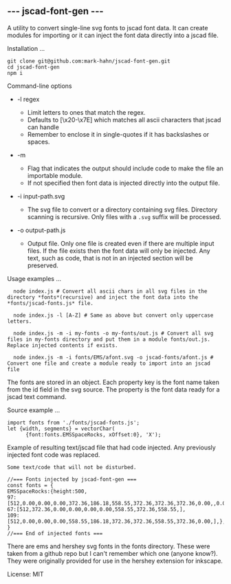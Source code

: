 ##  --- jscad-font-gen ---

A utility to convert single-line svg fonts to jscad font data. It can create modules for importing or it can inject the font data directly into a jscad file.

Installation ...
```
git clone git@github.com:mark-hahn/jscad-font-gen.git
cd jscad-font-gen
npm i
```

Command-line options
* -l regex  

  - Limit letters to ones that match the regex.
  - Defaults to [\\x20-\\x7E] which matches all ascii characters that jscad can handle
  - Remember to enclose it in single-quotes if it has backslashes or spaces.

* -m
  - Flag that indicates the output should include code to make the file an importable module.
  - If not specified then font data is injected directly into the output file.

* -i input-path.svg
  - The svg file to convert or a directory containing svg files. Directory scanning is recursive. Only files with a `.svg` suffix will be processed.

* -o output-path.js
  - Output file.  Only one file is created even if there are multiple input files.  If the file exists then the font data will only be injected. Any text, such as code, that is not in an injected section will be preserved.

Usage examples ...
```
  node index.js # Convert all ascii chars in all svg files in the directory *fonts*(recursive) and inject the font data into the *fonts/jscad-fonts.js* file.

  node index.js -l [A-Z] # Same as above but convert only uppercase letters.

  node index.js -m -i my-fonts -o my-fonts/out.js # Convert all svg files in my-fonts directory and put them in a module fonts/out.js.  Replace injected contents if exists.

  node index.js -m -i fonts/EMS/afont.svg -o jscad-fonts/afont.js # Convert one file and create a module ready to import into an jscad file 
```

The fonts are stored in an object.  Each property key is the font name taken from the id field in the svg source.  The property is the font data ready for a jscad text command.

Source example ...
```
import fonts from './fonts/jscad-fonts.js';
let {width, segments} = vectorChar(
      {font:fonts.EMSSpaceRocks, xOffset:0}, 'X');
```

Example of resulting text/jscad file that had code injected. Any previously injected font code was replaced.

```
Some text/code that will not be disturbed.

//=== Fonts injected by jscad-font-gen ===
const fonts = {
EMSSpaceRocks:{height:500,
97:[512,0.00,0.00,0.00,372.36,186.18,558.55,372.36,372.36,372.36,0.00,,0.00,186.18,372.36,186.18,],
67:[512,372.36,0.00,0.00,0.00,0.00,558.55,372.36,558.55,],
109:[512,0.00,0.00,0.00,558.55,186.18,372.36,372.36,558.55,372.36,0.00,],},
}
//=== End of injected fonts ===
```

There are ems and hershey svg fonts in the fonts directory.  These were taken from a github repo but I can't remember which one (anyone know?).  They were originally provided for use in the hershey extension for inkscape.

License: MIT
